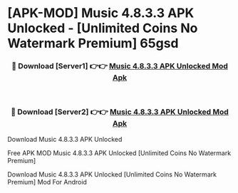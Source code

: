 # [APK-MOD] Music 4.8.3.3 APK Unlocked - [Unlimited Coins No Watermark Premium] 65gsd



<div align="center">
<h3>🔴 Download [Server1] 👉👉 <a href="https://momento.my/?title=Music_4.8.3.3_APK_Unlocked">Music 4.8.3.3 APK Unlocked Mod Apk</a></h3><br>

<h3>🔴 Download [Server2] 👉👉 <a href="https://momento.my/?title=Music_4.8.3.3_APK_Unlocked">Music 4.8.3.3 APK Unlocked Mod Apk</a></h3>
</div>



Download Music 4.8.3.3 APK Unlocked 

Free APK MOD Music 4.8.3.3 APK Unlocked [Unlimited Coins No Watermark Premium]

Download Music 4.8.3.3 APK Unlocked [Unlimited Coins No Watermark Premium] Mod For Android
